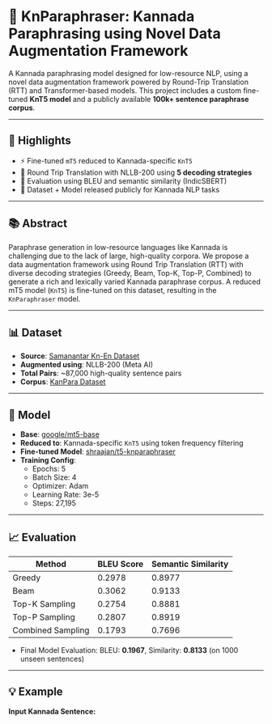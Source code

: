 # 📝 KnParaphraser: Kannada Paraphrasing using Novel Data Augmentation Framework

A Kannada paraphrasing model designed for low-resource NLP, using a novel data augmentation framework powered by Round-Trip Translation (RTT) and Transformer-based models. This project includes a custom fine-tuned **KnT5 model** and a publicly available **100k+ sentence paraphrase corpus**.

---

## 📌 Highlights

- ⚡ Fine-tuned `mT5` reduced to Kannada-specific `KnT5`
- 🔁 Round Trip Translation with NLLB-200 using **5 decoding strategies**
- 🧠 Evaluation using BLEU and semantic similarity (IndicSBERT)
- 📂 Dataset + Model released publicly for Kannada NLP tasks

---

## 📚 Abstract

Paraphrase generation in low-resource languages like Kannada is challenging due to the lack of large, high-quality corpora. We propose a data augmentation framework using Round Trip Translation (RTT) with diverse decoding strategies (Greedy, Beam, Top-K, Top-P, Combined) to generate a rich and lexically varied Kannada paraphrase corpus. A reduced mT5 model (`KnT5`) is fine-tuned on this dataset, resulting in the `KnParaphraser` model.

---

## 📊 Dataset

- **Source**: [Samanantar Kn-En Dataset](https://arxiv.org/abs/2104.05596)
- **Augmented using**: NLLB-200 (Meta AI)
- **Total Pairs**: ~87,000 high-quality sentence pairs
- **Corpus**: [KanPara Dataset](https://huggingface.co/datasets/shraajan/KanPara)

---

## 🤖 Model

- **Base**: [google/mt5-base](https://huggingface.co/google/mt5-base)
- **Reduced to**: Kannada-specific `KnT5` using token frequency filtering
- **Fine-tuned Model**: [shraajan/t5-knparaphraser](https://huggingface.co/shraajan/t5-knparaphraser)
- **Training Config**:
  - Epochs: 5
  - Batch Size: 4
  - Optimizer: Adam
  - Learning Rate: 3e-5
  - Steps: 27,195

---

## 📈 Evaluation

| Method            | BLEU Score | Semantic Similarity |
|-------------------|------------|----------------------|
| Greedy            | 0.2978     | 0.8977               |
| Beam              | 0.3062     | 0.9133               |
| Top-K Sampling    | 0.2754     | 0.8881               |
| Top-P Sampling    | 0.2807     | 0.8919               |
| Combined Sampling | 0.1793     | 0.7696               |

- Final Model Evaluation: BLEU: **0.1967**, Similarity: **0.8133** (on 1000 unseen sentences)

---

## 💡 Example

**Input Kannada Sentence:**
